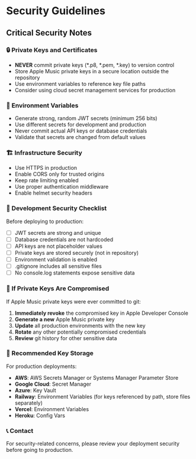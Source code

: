 # Security Guidelines

## Critical Security Notes

### 🔒 Private Keys and Certificates
- **NEVER** commit private keys (*.p8, *.pem, *.key) to version control
- Store Apple Music private keys in a secure location outside the repository
- Use environment variables to reference key file paths
- Consider using cloud secret management services for production

### 🔑 Environment Variables
- Generate strong, random JWT secrets (minimum 256 bits)
- Use different secrets for development and production
- Never commit actual API keys or database credentials
- Validate that secrets are changed from default values

### 🏗️ Infrastructure Security
- Use HTTPS in production
- Enable CORS only for trusted origins
- Keep rate limiting enabled
- Use proper authentication middleware
- Enable helmet security headers

### 📝 Development Security Checklist

Before deploying to production:

- [ ] JWT secrets are strong and unique
- [ ] Database credentials are not hardcoded
- [ ] API keys are not placeholder values
- [ ] Private keys are stored securely (not in repository)
- [ ] Environment validation is enabled
- [ ] .gitignore includes all sensitive files
- [ ] No console.log statements expose sensitive data

### 🚨 If Private Keys Are Compromised

If Apple Music private keys were ever committed to git:

1. **Immediately revoke** the compromised key in Apple Developer Console
2. **Generate a new** Apple Music private key
3. **Update** all production environments with the new key
4. **Rotate** any other potentially compromised credentials
5. **Review** git history for other sensitive data

### 🔐 Recommended Key Storage

For production deployments:

- **AWS**: AWS Secrets Manager or Systems Manager Parameter Store
- **Google Cloud**: Secret Manager
- **Azure**: Key Vault
- **Railway**: Environment Variables (for keys referenced by path, store files separately)
- **Vercel**: Environment Variables
- **Heroku**: Config Vars

### 📞 Contact

For security-related concerns, please review your deployment security before going to production.